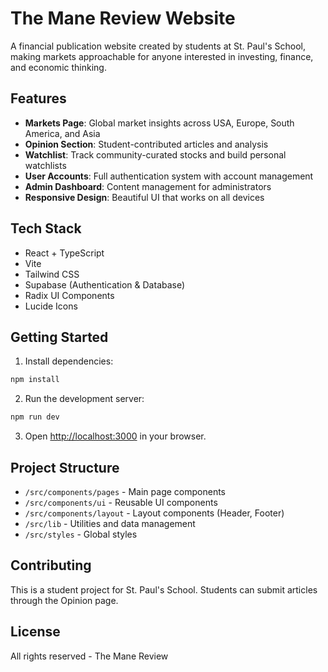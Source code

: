 # The Mane Review Website

A financial publication website created by students at St. Paul's School, making markets approachable for anyone interested in investing, finance, and economic thinking.

## Features

- **Markets Page**: Global market insights across USA, Europe, South America, and Asia
- **Opinion Section**: Student-contributed articles and analysis
- **Watchlist**: Track community-curated stocks and build personal watchlists
- **User Accounts**: Full authentication system with account management
- **Admin Dashboard**: Content management for administrators
- **Responsive Design**: Beautiful UI that works on all devices

## Tech Stack

- React + TypeScript
- Vite
- Tailwind CSS
- Supabase (Authentication & Database)
- Radix UI Components
- Lucide Icons

## Getting Started

1. Install dependencies:
```bash
npm install
```

2. Run the development server:
```bash
npm run dev
```

3. Open [http://localhost:3000](http://localhost:3000) in your browser.

## Project Structure

- `/src/components/pages` - Main page components
- `/src/components/ui` - Reusable UI components
- `/src/components/layout` - Layout components (Header, Footer)
- `/src/lib` - Utilities and data management
- `/src/styles` - Global styles

## Contributing

This is a student project for St. Paul's School. Students can submit articles through the Opinion page.

## License

All rights reserved - The Mane Review
